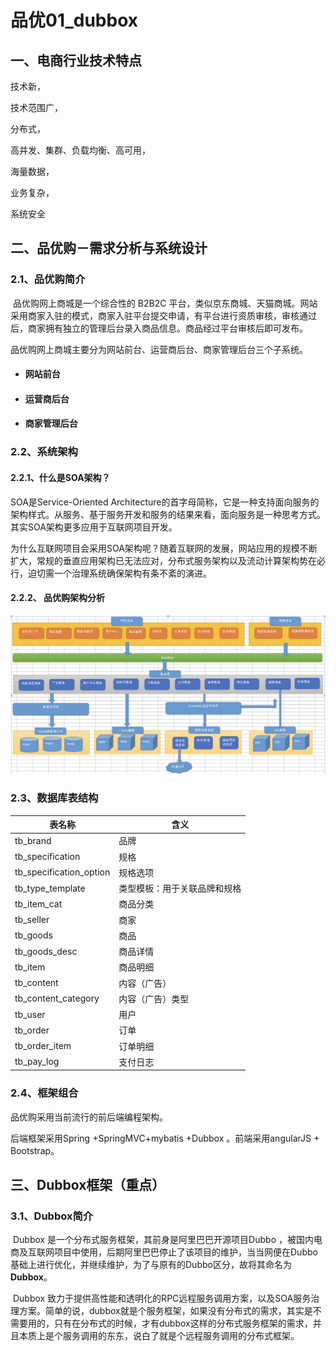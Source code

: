 # 品优01_dubbox

## 一、电商行业技术特点

技术新，

技术范围广，

分布式，

高并发、集群、负载均衡、高可用，

海量数据，

业务复杂，

系统安全



## 二、品优购－需求分析与系统设计

### 2.1、品优购简介

​	品优购网上商城是一个综合性的 B2B2C 平台，类似京东商城、天猫商城。网站采用商家入驻的模式，商家入驻平台提交申请，有平台进行资质审核，审核通过后，商家拥有独立的管理后台录入商品信息。商品经过平台审核后即可发布。

​	品优购网上商城主要分为网站前台、运营商后台、商家管理后台三个子系统。

- #### 网站前台

- #### 运营商后台

- #### 商家管理后台



### 2.2、系统架构

#### 2.2.1、什么是SOA架构？

SOA是Service-Oriented Architecture的首字母简称，它是一种支持面向服务的架构样式。从服务、基于服务开发和服务的结果来看，面向服务是一种思考方式。其实SOA架构更多应用于互联网项目开发。

为什么互联网项目会采用SOA架构呢？随着互联网的发展，网站应用的规模不断扩大，常规的垂直应用架构已无法应对，分布式服务架构以及流动计算架构势在必行，迫切需一个治理系统确保架构有条不紊的演进。

#### 2.2.2、 品优购架构分析

![](attach/F0_系统架构分析.png)



### 2.3、数据库表结构

| **表名称**              | **含义**                     |
| ----------------------- | ---------------------------- |
| tb_brand                | 品牌                         |
| tb_specification        | 规格                         |
| tb_specification_option | 规格选项                     |
| tb_type_template        | 类型模板：用于关联品牌和规格 |
| tb_item_cat             | 商品分类                     |
| tb_seller               | 商家                         |
| tb_goods                | 商品                         |
| tb_goods_desc           | 商品详情                     |
| tb_item                 | 商品明细                     |
| tb_content              | 内容（广告）                 |
| tb_content_category     | 内容（广告）类型             |
| tb_user                 | 用户                         |
| tb_order                | 订单                         |
| tb_order_item           | 订单明细                     |
| tb_pay_log              | 支付日志                     |

### 2.4、框架组合

品优购采用当前流行的前后端编程架构。

后端框架采用Spring +SpringMVC+mybatis +Dubbox 。前端采用angularJS + Bootstrap。



## 三、Dubbox框架（重点）

### 3.1、Dubbox简介

​	Dubbox 是一个分布式服务框架，其前身是阿里巴巴开源项目Dubbo ，被国内电商及互联网项目中使用，后期阿里巴巴停止了该项目的维护，当当网便在Dubbo基础上进行优化，并继续维护，为了与原有的Dubbo区分，故将其命名为**Dubbox**。

​	Dubbox 致力于提供高性能和透明化的RPC远程服务调用方案，以及SOA服务治理方案。简单的说，dubbox就是个服务框架，如果没有分布式的需求，其实是不需要用的，只有在分布式的时候，才有dubbox这样的分布式服务框架的需求，并且本质上是个服务调用的东东，说白了就是个远程服务调用的分布式框架。


































































